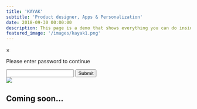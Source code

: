 ```yaml
---
title: 'KAYAK'
subtitle: 'Product designer, Apps & Personalization'
date: 2018-09-30 00:00:00
description: This page is a demo that shows everything you can do inside portfolio and blog posts.
featured_image: '/images/kayak1.png'
---
```


<!-- PASSWORD LOGIC -->
<script>
var encryptedPassword = `{{ site.password.kayak-encrypted }}`;
canAccess = () => {
    var password = document.getElementById('password').value;
    if (!password) {
        alert('Please enter a valid password');
        return;
    }
    
    sha256(password).then(attempt => {
        if (attempt === encryptedPassword) {
            document.getElementById('modal-hide').classList.remove('display-none');
            closeModal();
        } else {
            alert('Invalid password');
        }
    });
};

redirect = () => {
    window.location.replace("/");
};

closeModal = () => {
    document.getElementById('modal').classList.add('display-none');
};

async function sha256(message) {
    // encode as UTF-8
    const msgBuffer = new TextEncoder().encode(message);                    

    // hash the message
    const hashBuffer = await crypto.subtle.digest('SHA-256', msgBuffer);

    // convert ArrayBuffer to Array
    const hashArray = Array.from(new Uint8Array(hashBuffer));

    // convert bytes to hex string
    const hashHex = hashArray.map(b => b.toString(16).padStart(2, '0')).join('');
    return hashHex;
};

</script>
<!-- PASSWORD LOGIC -->

<!-- PASSWORD POPUP -->
<div id="modal" class="modal">
    <div class="modal-content">
        <span class="close" onclick="redirect()">&times;</span>
        <div class="modal-password">
            <p class="modal-password-p">Please enter password to continue</p>
            <input id='password' class="modal-password-input" type='password' />
            <button type="button" class="modal-password-button" onclick="canAccess()">
                Submit
            </button>
        </div>
    </div>
</div>
<!-- PASSWORD POPUP -->

<div id="modal-hide" class="display-none">
    <img src="/images/kayak2.png"/>
    <h2>Coming soon...</h2>
</div>
